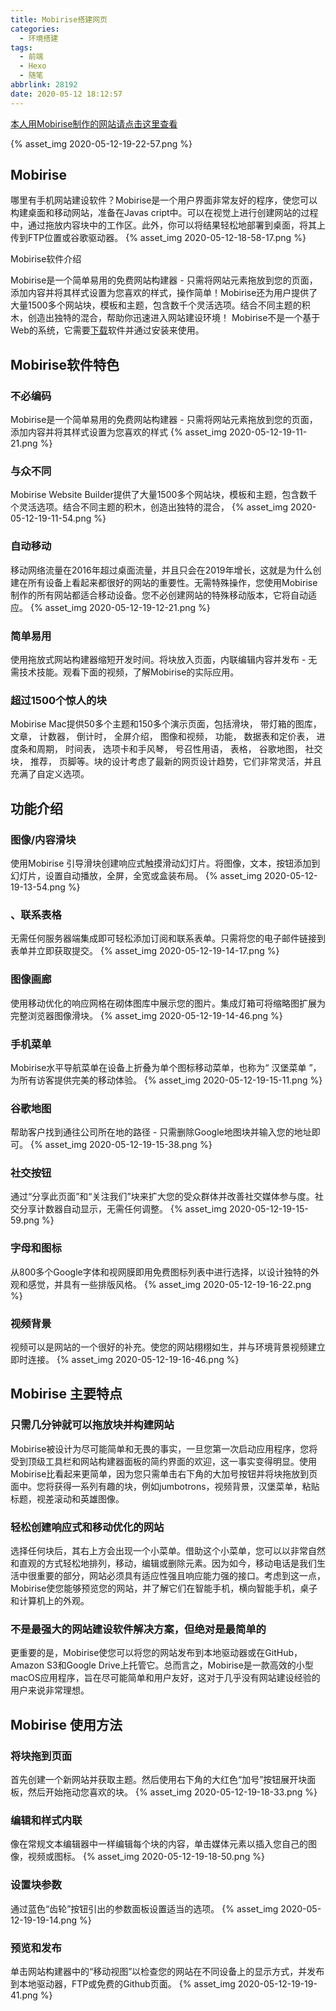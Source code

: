 ```yaml
---
title: Mobirise搭建网页
categories:
  - 环境搭建
tags:
  - 前端
  - Hexo
  - 随笔
abbrlink: 28192
date: 2020-05-12 18:12:57
---
```


[本人用Mobirise制作的网站请点击这里查看](http:linbei.top)
<!--more-->
{% asset_img 2020-05-12-19-22-57.png %}

## Mobirise

哪里有手机网站建设软件？Mobirise是一个用户界面非常友好的程序，使您可以构建桌面和移动网站，准备在Javas cript中。可以在视觉上进行创建网站的过程中，通过拖放内容块中的工作区。此外，你可以将结果轻松地部署到桌面，将其上传到FTP位置或谷歌驱动器。
{% asset_img 2020-05-12-18-58-17.png %}

Mobirise软件介绍

Mobirise是一个简单易用的免费网站构建器 - 只需将网站元素拖放到您的页面，添加内容并将其样式设置为您喜欢的样式，操作简单！Mobirise还为用户提供了大量1500多个网站块，模板和主题，包含数千个灵活选项。结合不同主题的积木，创造出独特的混合，帮助你迅速进入网站建设环境！
Mobirise不是一个基于Web的系统，它需要[下载](https://mobirise.ws/)软件并通过安装来使用。

## Mobirise软件特色

### 不必编码

Mobirise是一个简单易用的免费网站构建器 - 只需将网站元素拖放到您的页面，添加内容并将其样式设置为您喜欢的样式
{% asset_img 2020-05-12-19-11-21.png %}

### 与众不同

Mobirise Website Builder提供了大量1500多个网站块，模板和主题，包含数千个灵活选项。结合不同主题的积木，创造出独特的混合，
{% asset_img 2020-05-12-19-11-54.png %}

### 自动移动

移动网络流量在2016年超过桌面流量，并且只会在2019年增长，这就是为什么创建在所有设备上看起来都很好的网站的重要性。无需特殊操作，您使用Mobirise制作的所有网站都适合移动设备。您不必创建网站的特殊移动版本，它将自动适应。
{% asset_img 2020-05-12-19-12-21.png %}

### 简单易用

使用拖放式网站构建器缩短开发时间。将块放入页面，内联编辑内容并发布 - 无需技术技能。观看下面的视频，了解Mobirise的实际应用。

### 超过1500个惊人的块

Mobirise Mac提供50多个主题和150多个演示页面，包括滑块， 带灯箱的图库， 文章， 计数器， 倒计时， 全屏介绍， 图像和视频， 功能， 数据表和定价表， 进度条和周期， 时间表， 选项卡和手风琴， 号召性用语， 表格， 谷歌地图， 社交块， 推荐， 页脚等。块的设计考虑了最新的网页设计趋势，它们非常灵活，并且充满了自定义选项。

## 功能介绍

### 图像/内容滑块

使用Mobirise 引导滑块创建响应式触摸滑动幻灯片。将图像，文本，按钮添加到幻灯片，设置自动播放，全屏，全宽或盒装布局。
{% asset_img 2020-05-12-19-13-54.png %}

### 、联系表格

无需任何服务器端集成即可轻松添加订阅和联系表单。只需将您的电子邮件链接到表单并立即获取提交。
{% asset_img 2020-05-12-19-14-17.png %}

### 图像画廊

使用移动优化的响应网格在砌体图库中展示您的图片。集成灯箱可将缩略图扩展为完整浏览器图像滑块。
{% asset_img 2020-05-12-19-14-46.png %}

### 手机菜单

Mobirise水平导航菜单在设备上折叠为单个图标移动菜单，也称为“ 汉堡菜单 ”，为所有访客提供完美的移动体验。
{% asset_img 2020-05-12-19-15-11.png %}

### 谷歌地图

帮助客户找到通往公司所在地的路径 - 只需删除Google地图块并输入您的地址即可。
{% asset_img 2020-05-12-19-15-38.png %}

### 社交按钮

通过“分享此页面”和“关注我们”块来扩大您的受众群体并改善社交媒体参与度。社交分享计数器自动显示，无需任何调整。
{% asset_img 2020-05-12-19-15-59.png %}

### 字母和图标

从800多个Google字体和视网膜即用免费图标列表中进行选择，以设计独特的外观和感觉，并具有一些排版风格。
{% asset_img 2020-05-12-19-16-22.png %}

### 视频背景

视频可以是网站的一个很好的补充。使您的网站栩栩如生，并与环境背景视频建立即时连接。
{% asset_img 2020-05-12-19-16-46.png %}

## Mobirise 主要特点

### 只需几分钟就可以拖放块并构建网站

Mobirise被设计为尽可能简单和无畏的事实，一旦您第一次启动应用程序，您将受到顶级工具栏和网站构建器面板的简约界面的欢迎，这一事实变得明显。使用Mobirise比看起来更简单，因为您只需单击右下角的大加号按钮并将块拖放到页面中。您将获得一系列有趣的块，例如jumbotrons，视频背景，汉堡菜单，粘贴标题，视差滚动和英雄图像。

### 轻松创建响应式和移动优化的网站

选择任何块后，其右上方会出现一个小菜单。借助这个小菜单，您可以以非常自然和直观的方式轻松地排列，移动，编辑或删除元素。因为如今，移动电话是我们生活中很重要的部分，网站必须具有适应性强且响应能力强的接口。考虑到这一点，Mobirise使您能够预览您的网站，并了解它们在智能手机，横向智能手机，桌子和计算机上的外观。

### 不是最强大的网站建设软件解决方案，但绝对是最简单的

更重要的是，Mobirise使您可以将您的网站发布到本地驱动器或在GitHub，Amazon S3和Google Drive上托管它。总而言之，Mobirise是一款高效的小型macOS应用程序，旨在尽可能简单和用户友好，这对于几乎没有网站建设经验的用户来说非常理想。

## Mobirise 使用方法

### 将块拖到页面

首先创建一个新网站并获取主题。然后使用右下角的大红色“加号”按钮展开块面板，然后开始拖动您喜欢的块。
{% asset_img 2020-05-12-19-18-33.png %}

### 编辑和样式内联

像在常规文本编辑器中一样编辑每个块的内容，单击媒体元素以插入您自己的图像，视频或图标。
{% asset_img 2020-05-12-19-18-50.png %}

### 设置块参数

通过蓝色“齿轮”按钮引出的参数面板设置适当的选项。
{% asset_img 2020-05-12-19-19-14.png %}

### 预览和发布

单击网站构建器中的“移动视图”以检查您的网站在不同设备上的显示方式，并发布到本地驱动器，FTP或免费的Github页面。
{% asset_img 2020-05-12-19-19-41.png %}
